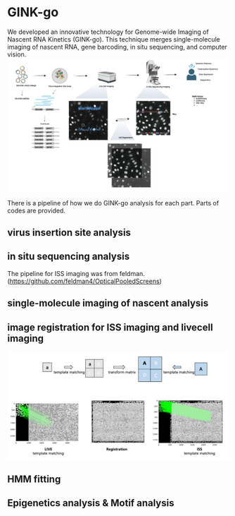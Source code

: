 # GINK-go 

We developed an innovative technology for Genome-wide Imaging of Nascent RNA Kinetics (GINK-go). This technique merges single-molecule imaging of nascent RNA, gene barcoding, in situ sequencing, and computer vision.
![image](./docs/workflow.jpg)

There is a pipeline of how we do GINK-go analysis for each part. Parts of codes are provided.

## virus insertion site analysis

## in situ sequencing analysis
The pipeline for ISS imaging was from feldman.
(https://github.com/feldman4/OpticalPooledScreens)

## single-molecule imaging of nascent analysis

## image registration for ISS imaging and livecell imaging
![image](./docs/registration.jfif)
## HMM fitting

## Epigenetics analysis & Motif analysis









